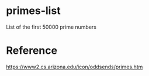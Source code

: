 # primes-list
List of the first 50000 prime numbers

# Reference
https://www2.cs.arizona.edu/icon/oddsends/primes.htm
